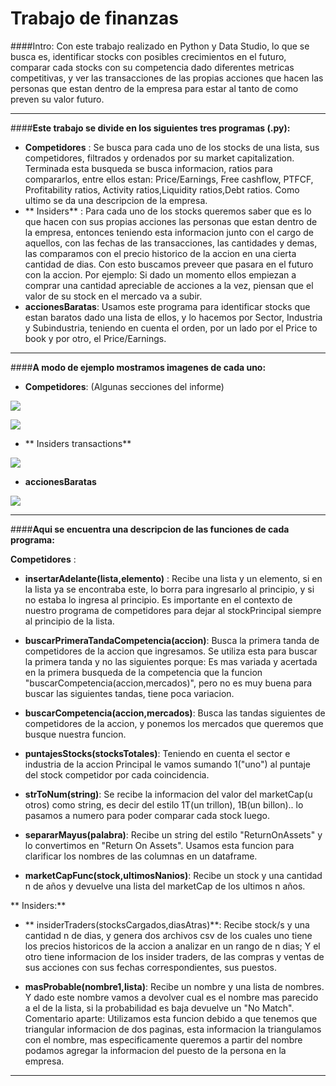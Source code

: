 # Trabajo de finanzas
####Intro:
Con este trabajo realizado en Python y Data Studio, lo que se busca es, identificar stocks con posibles crecimientos en el futuro, comparar cada stocks con su competencia dado diferentes metricas competitivas, y ver las transacciones de las propias acciones que hacen las personas que estan dentro de la empresa para estar al tanto de como preven su valor futuro.

------------

####**Este trabajo se divide en los siguientes tres programas (.py):**

- **Competidores** : Se busca para cada uno de los stocks de una lista, sus competidores, filtrados y ordenados por su market capitalization. Terminada esta busqueda se busca informacion, ratios para compararlos, entre ellos estan: Price/Earnings,  Free cashflow, PTFCF, Profitability ratios, Activity ratios,Liquidity ratios,Debt ratios. Como ultimo se da una descripcion de la empresa.
- ** Insiders** : Para cada uno de los stocks queremos saber que es lo que hacen con sus propias acciones las personas que estan dentro de la empresa, entonces teniendo esta informacion junto con el cargo de aquellos, con las fechas de las transacciones, las cantidades y demas, las comparamos con el precio historico de la accion en una cierta cantidad de dias. Con esto buscamos preveer que pasara en el futuro con la accion. Por ejemplo: Si dado un momento ellos empiezan a comprar una cantidad apreciable de acciones a la vez, piensan que el valor de su stock en el mercado va a subir.
- **accionesBaratas**: Usamos este programa para identificar stocks que estan baratos dado una lista de ellos, y lo hacemos por Sector, Industria y Subindustria, teniendo en cuenta el orden, por un lado por el Price to book y por otro, el Price/Earnings.

------------
####**A modo de ejemplo mostramos imagenes de cada uno:**
- **Competidores**: 
(Algunas secciones del informe)

![](https://i.ibb.co/8bFgtQN/competidores-foto1.png)

![](https://i.ibb.co/ww3PsJP/competidores-foto2.png)


- ** Insiders transactions**

![](https://i.ibb.co/p3ww77L/insider-foto1.png)

- **accionesBaratas**

![](https://i.ibb.co/xSSwH6h/accionesbaratas-foto1.png)

------------

####**Aqui se encuentra una descripcion de las funciones de cada programa:**

 **Competidores** :
 
- **insertarAdelante(lista,elemento)** : Recibe una lista y un elemento, si en la lista ya se encontraba este, lo borra para ingresarlo al principio, y si no estaba lo ingresa al principio. Es importante en el contexto de nuestro programa de competidores para dejar al stockPrincipal siempre al principio de la lista.

- **buscarPrimeraTandaCompetencia(accion)**: Busca la primera tanda de competidores de la accion que ingresamos. Se utiliza esta para buscar la primera tanda y no las siguientes porque: Es mas variada y acertada en la primera busqueda de la competencia que la funcion "buscarCompetencia(accion,mercados)", pero no es muy buena para buscar las siguientes tandas, tiene poca variacion.

- **buscarCompetencia(accion,mercados)**: Busca las tandas siguientes de competidores de la accion, y ponemos los mercados que queremos que busque nuestra funcion.

- **puntajesStocks(stocksTotales)**: Teniendo en cuenta el sector e industria de la accion Principal le vamos sumando 1("uno") al puntaje del stock competidor por cada coincidencia.

- **strToNum(string)**: Se recibe la informacion del valor del marketCap(u otros) como string, es decir del estilo 1T(un trillon), 1B(un billon).. lo pasamos a numero para poder comparar cada stock luego.

- **separarMayus(palabra)**: Recibe un string del estilo "ReturnOnAssets" y lo convertimos en "Return On Assets". Usamos esta funcion para clarificar los nombres de las columnas en un dataframe.

- **marketCapFunc(stock,ultimosNanios)**: Recibe un stock y una cantidad n de años y devuelve una lista del marketCap de los ultimos n años.

** Insiders:**

-  ** insiderTraders(stocksCargados,diasAtras)**: Recibe stock/s y una cantidad n de dias, y genera dos archivos csv de los cuales uno tiene los precios historicos de la accion a analizar en un rango de n dias; Y el otro tiene informacion de los insider traders, de las compras y ventas de sus acciones con sus fechas correspondientes, sus puestos.

-  **masProbable(nombre1,lista)**: Recibe un nombre y una lista de nombres. Y dado este nombre vamos a devolver cual es el nombre mas parecido a el de la lista, si la probabilidad es baja devuelve un "No Match". Comentario aparte: Utilizamos esta funcion debido a que tenemos que triangular informacion de dos paginas, esta informacion la triangulamos con el nombre, mas especificamente queremos a partir del nombre podamos agregar la informacion del puesto de la persona en la empresa.

------------
